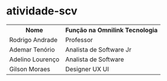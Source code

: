 # atividade-scv

<table>
  <tr>
    <th>Nome</th>
    <th>Fun&ccedil;&atilde;o na Omnilink Tecnologia</th>
  </tr>
  <tr>
    <td>Rodrigo Andrade</td>
    <td>Professor</td>
  </tr>
  <tr>
    <td>Ademar Tenório</td>
    <td>Analista de Software Jr</td>
  </tr>
  <tr>
    <td>Adelino Lourenço</td>
    <td>Analista de Software</td>
  </tr>
    <td>Gilson Moraes</td>
    <td>Designer UX UI</td>
  </tr>
</table>

